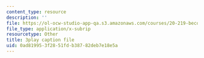 ```yaml
---
content_type: resource
description: ''
file: https://ol-ocw-studio-app-qa.s3.amazonaws.com/courses/20-219-becoming-the-next-bill-nye-writing-and-hosting-the-educational-show-january-iap-2015/0ad819953f2851fdb38782deb7e18e5a_ViSVJJoo7nE.vtt
file_type: application/x-subrip
resourcetype: Other
title: 3play caption file
uid: 0ad81995-3f28-51fd-b387-82deb7e18e5a
---
```

